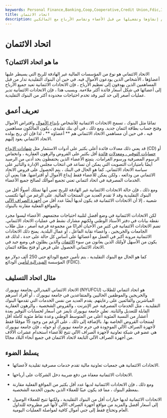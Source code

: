 ```yaml
---
keywords: Personal Finance,Banking,Coop,Cooperative,Credit Union,Fdic,Interest Rates,Savings
title: اتحاد الائتمان
description: الاتحاد الائتماني هو تعاونية مالية مملوكة للأعضاء يتم إنشاؤها وتشغيلها من قبل الأعضاء وتقاسم الأرباح مع المالكين.
---
```


# اتحاد الائتمان
## ما هو اتحاد الائتمان؟

الاتحاد الائتماني هو نوع من المؤسسات المالية غير الهادفة للربح التي يسيطر عليها أعضاؤها ، الأشخاص الذين يودعون الأموال فيه. في حين أن البنوك التقليدية تدار من قبل المساهمين الذين يهدفون إلى تعظيم الأرباح ، فإن الاتحادات الائتمانية تعيد جميع الأرباح إلى أعضائها في شكل أسعار فائدة أكثر ملاءمة. وبسبب هذا ، فإن الاتحادات الائتمانية تدير عمليات أصغر إلى حد كبير وقد تخدم احتياجات محدودة أكثر من البنوك التقليدية.

## تعريف أعمق

تمامًا مثل البنوك ، تسمح الاتحادات الائتمانية للأشخاص [بإيداع الأموال](/deposit) واقتراض الأموال وفتح حساب بطاقة ائتمان جديد. ومع ذلك ، في أي بنك تقليدي ، يكون المالكون مساهمين فيه ، في حين أن مساهمي الاتحاد الائتماني هم ** أعضاؤه ** ، لذا فإن أي ربح يولده الاتحاد الائتماني يعود إليهم.

قد يعني ذلك معدلات فائدة أعلى بكثير على أدوات الاستثمار مثل [شهادات الإيداع](/certificateofdeposit) (CD) أو [حسابات التوفير ، ومعدلات](/savingsaccount) [فائدة](/interest) أقل بكثير على القروض والرهون العقارية ، وانخفاض الرسوم المصرفية ورسوم الغرامات. يتمتع الأعضاء الذين يحتفظون بحد أدنى من الرصيد أيضًا بامتيازات التصويت التي يمكن أن تساعد في انتخاب مجلس الإدارة والتأثير على سياسة الاتحاد الائتماني. كما هو الحال في البنك ، يتم الحصول على قروض الاتحاد الائتماني من ودائعه ، ولكن يمكن للأعضاء فقط إيداع الأموال أو اقتراضها. هذا يعني أن الخدمات المصرفية في اتحاد ائتماني تعني تجميع أموالك لصالح جميع الأعضاء.

ومع ذلك ، فإن حالة الاتحادات الائتمانية غير الهادفة للربح تعني أنها تمتلك أصولًا أقل من البنوك التقليدية وقد لا تقدم العديد من المنتجات المالية. على الرغم من أنها تكتسب شعبية ، إلا أن الاتحادات الائتمانية قد يكون لديها أيضًا عدد أقل من [أجهزة الصراف الآلي](/atm) والمواقع الفعلية مقارنة بالبنوك.

لكن الاتحادات الائتمانية في وضع أفضل لتلبية احتياجات مجتمعهم. الأعضاء ليسوا مجرد نقطة بيانات في دفتر الأستاذ الوطني ولكنهم مشارك نشط في عمليات الاتحاد الائتماني. تضم الاتحادات الائتمانية في كثير من الأحيان أقرانًا من مجموعة فرعية أصغر ، مثل طلاب الجامعات والخريجين ، وأعضاء نقابة الفاعل ، أو عمال البلدية. يمنح ذلك الاتحادات الائتمانية مرونة أكبر في العمل مع أعضائها على أساس كل حالة على حدة ، لذلك قد يكون من الأسهل لأولئك الذين يعانون من سوء [الائتمان](/credit) والذين يظلون في وضع جيد في الاتحاد الائتماني الحصول على قرض أو فتح بطاقة ائتمان.

كما هو الحال مع البنوك التقليدية ، يتم تأمين جميع الودائع حتى 250 ألف دولار مع المؤسسة [الفيدرالية لتأمين](/fdic) الودائع (FDIC).

## مثال اتحاد التسليف

الاتحاد الائتماني الفيدرالي بجامعة نيويورك (NYUFCU) هو اتحاد ائتماني للطلاب والخريجين والموظفين الحاليين والمتقاعدين في جامعة نيويورك ، أو أفراد أسرهم المباشرين والقائمين على رعايتهم. يقدم العديد من نفس الخدمات التي تقدمها البنوك التقليدية ، مثل الخدمات المصرفية عبر الإنترنت ، والقروض الشخصية ، والرهون العقارية القابلة للتعديل والثابتة. تعلن جامعة نيويورك تايمز عن أسعار لحسابات التوفير بعدة أعشار من النسبة المئوية أعلى من المتوسط الوطني وعدة نقاط مئوية كاملة أقل لمنتجات القروض الخاصة بها. بالإضافة إلى ذلك ، على الرغم من وجود 15 موقعًا فقط لأجهزة الصراف الآلي الموجودة في حرم جامعة نيويورك أو حوله ، فإن جامعة نيويورك هي عضو في شبكة تعاونية لأجهزة الصراف الآلي تتيح للأعضاء استخدام عشرات الآلاف من أجهزة الصراف الآلي التابعة لاتحاد الائتمان في جميع أنحاء البلاد مجانًا.

## يسلط الضوء

- الاتحادات الائتمانية هي جمعيات تعاونية مالية تقدم خدمات مصرفية تقليدية لأعضائها.

- الاتحادات الائتمانية معفاة من دفع ضريبة دخل الشركات على أرباحها.

- ومع ذلك ، فإن الاتحادات الائتمانية لديها عدد أقل بكثير من المواقع الفعلية مقارنة بمعظم البنوك ، مما قد يكون عيبًا للعملاء الذين يحبون الخدمة الشخصية.

- الاتحادات الائتمانية لديها خيارات أقل من البنوك التقليدية ، ولكنها تتيح للعملاء الوصول إلى أسعار أفضل والمزيد من مواقع أجهزة الصراف الآلي لأنها غير مطروحة للتداول العام وتحتاج فقط إلى جني أموال كافية لمواصلة العمليات اليومية.

